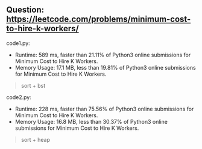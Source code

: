 ## Question: https://leetcode.com/problems/minimum-cost-to-hire-k-workers/

code1.py:
* Runtime: 589 ms, faster than 21.11% of Python3 online submissions for Minimum Cost to Hire K Workers.
* Memory Usage: 17.1 MB, less than 19.81% of Python3 online submissions for Minimum Cost to Hire K Workers.
> sort + bst

code2.py:
* Runtime: 228 ms, faster than 75.56% of Python3 online submissions for Minimum Cost to Hire K Workers.
* Memory Usage: 16.8 MB, less than 30.37% of Python3 online submissions for Minimum Cost to Hire K Workers.
> sort + heap